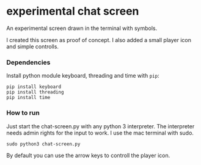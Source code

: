 # experimental chat screen
An experimental screen drawn in the terminal with symbols.

I created this screen as proof of concept. I also added a small player icon and simple controlls.

### Dependencies

Install python module keyboard, threading and time with `pip`:

```shell
pip install keyboard
pip install threading
pip install time
```

### How to run

Just start the chat-screen.py with any python 3 interpreter. The interpreter needs admin rights for the input to work. I use the mac terminal with sudo.
```shell
sudo python3 chat-screen.py
```

By default you can use the arrow keys to controll the player icon.

